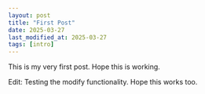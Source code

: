 ```yaml
---
layout: post
title: "First Post"
date: 2025-03-27
last_modified_at: 2025-03-27
tags: [intro]
---
```


This is my very first post. Hope this is working.

Edit: Testing the modify functionality. Hope this works too.